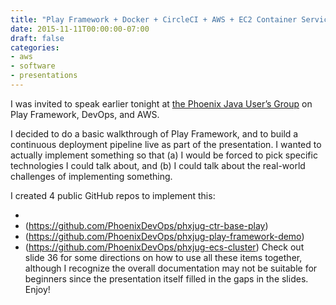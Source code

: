 ```yaml
---
title: "Play Framework + Docker + CircleCI + AWS + EC2 Container Service"
date: 2015-11-11T00:00:00-07:00
draft: false
categories:
- aws
- software
- presentations
---
```

I was invited to speak earlier tonight at [the Phoenix Java User’s Group](http://www.phxjug.org/) on Play Framework, DevOps, and AWS.

I decided to do a basic walkthrough of Play Framework, and to build a continuous deployment pipeline live as part of the presentation. I wanted to actually implement something so that (a) I would be forced to pick specific technologies I could talk about, and (b) I could talk about the real-world challenges of implementing something.

I created 4 public GitHub repos to implement this:

* [](https://github.com/PhoenixDevOps/phxjug-ctr-base)
* (https://github.com/PhoenixDevOps/phxjug-ctr-base-play)
* (https://github.com/PhoenixDevOps/phxjug-play-framework-demo)
* (https://github.com/PhoenixDevOps/phxjug-ecs-cluster)
Check out slide 36 for some directions on how to use all these items together, although I recognize the overall documentation may not be suitable for beginners since the presentation itself filled in the gaps in the slides. Enjoy!
<!--Add Slide Here-->